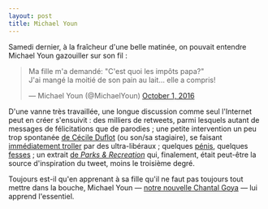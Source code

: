 ```yaml
---
layout: post
title: Michael Youn
---
```

Samedi dernier, à la fraîcheur d'une belle matinée, on pouvait entendre
Michael Youn gazouiller sur son fil :

<blockquote class="twitter-tweet" data-lang="en"><p lang="fr" dir="ltr">Ma fille m&#39;a demandé: &quot;C&#39;est quoi les impôts papa?&quot;<br>J&#39;ai mangé la moitié de son pain au lait... elle a compris!</p>&mdash; Michael Youn (@MichaelYoun) <a href="https://twitter.com/MichaelYoun/status/782217834046914561">October 1, 2016</a></blockquote>
<script async src="//platform.twitter.com/widgets.js" charset="utf-8"></script>

D'une vanne très travaillée, une longue discussion comme seul l'Internet
peut en créer s'ensuivit : des milliers de retweets, parmi lesquels
autant de messages de félicitations que de parodies ; une petite
intervention un peu trop spontanée
[de Cécile Duflot](https://twitter.com/CecileDuflot/status/782276907631013889)
(ou son/sa stagiaire), se faisant [immédiatement troller](http://www.lopinion.fr/edition/politique/impots-pain-lait-lecons-michael-youn-a-fille-a-cecile-duflot-111246)
par des ultra-libéraux ; quelques
[pénis](https://twitter.com/Anti_Nanti/status/782682856548106240),
quelques [fesses](https://twitter.com/Salomerainbow/status/782287543635054592) ;
un extrait [de _Parks & Recreation_](https://www.youtube.com/watch?v=1qH9c9466tc)
qui, finalement, était peut-être la source d'inspiration du tweet, moins
le troisième degré.

Toujours est-il qu'en apprenant à sa fille qu'il ne faut pas toujours
tout mettre dans la bouche, Michael Youn —
[notre nouvelle Chantal Goya](https://youtu.be/SO_BaHE_K3o?t=4m) —
lui apprend l'essentiel.
